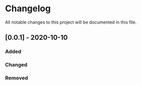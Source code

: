 # Changelog
All notable changes to this project will be documented in this file.


## [0.0.1] - 2020-10-10

### Added

### Changed


### Removed
